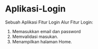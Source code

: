 # Aplikasi-Login
Sebuah Aplikasi Fitur Login
Alur Fitur Login:
1. Memasukkan email dan password
2. Memvalidasi masukan.
3. Menampilkan halaman Home. 
